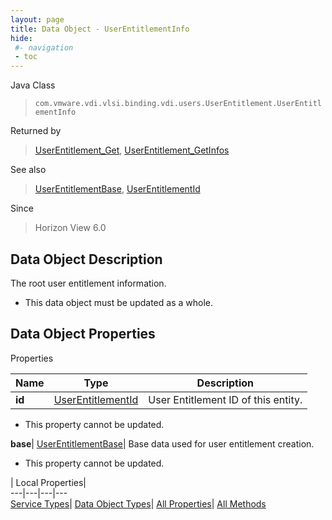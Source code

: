 ```yaml
---
layout: page
title: Data Object - UserEntitlementInfo
hide:
 #- navigation
 - toc
---
```






Java Class  
> `com.vmware.vdi.vlsi.binding.vdi.users.UserEntitlement.UserEntitlementInfo`

Returned by  
> [UserEntitlement_Get](vdi.users.UserEntitlement.md#get), [UserEntitlement_GetInfos](vdi.users.UserEntitlement.md#getInfos)

See also  
> [UserEntitlementBase](vdi.users.UserEntitlement.UserEntitlementBase.md), [UserEntitlementId](vdi.entity.UserEntitlementId.md)

Since  
> Horizon View 6.0


## Data Object Description 

The root user entitlement information. 

  * This data object must be updated as a whole.



## Data Object Properties

Properties

Name |  Type |  Description   
---|---|---  
**id**| [UserEntitlementId](vdi.entity.UserEntitlementId.md)|  User Entitlement ID of this entity.   


* This property cannot be updated.

  
**base**| [UserEntitlementBase](vdi.users.UserEntitlement.UserEntitlementBase.md)|  Base data used for user entitlement creation.   


* This property cannot be updated.

  
  
  
 | Local Properties|   
---|---|---|---  
[Service Types](index-mo_types.md)| [Data Object Types](index-do_types.md)| [All Properties](index-properties.md)| [All Methods](index-methods.md)  
  
  
